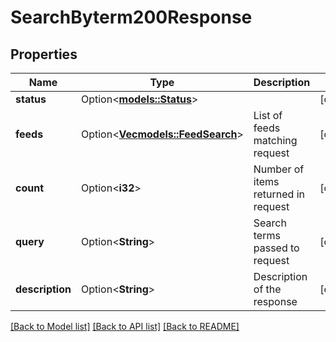 # SearchByterm200Response

## Properties

Name | Type | Description | Notes
------------ | ------------- | ------------- | -------------
**status** | Option<[**models::Status**](status.md)> |  | [optional]
**feeds** | Option<[**Vec<models::FeedSearch>**](feed_search.md)> | List of feeds matching request  | [optional]
**count** | Option<**i32**> | Number of items returned in request  | [optional]
**query** | Option<**String**> | Search terms passed to request  | [optional]
**description** | Option<**String**> | Description of the response  | [optional]

[[Back to Model list]](../README.md#documentation-for-models) [[Back to API list]](../README.md#documentation-for-api-endpoints) [[Back to README]](../README.md)


